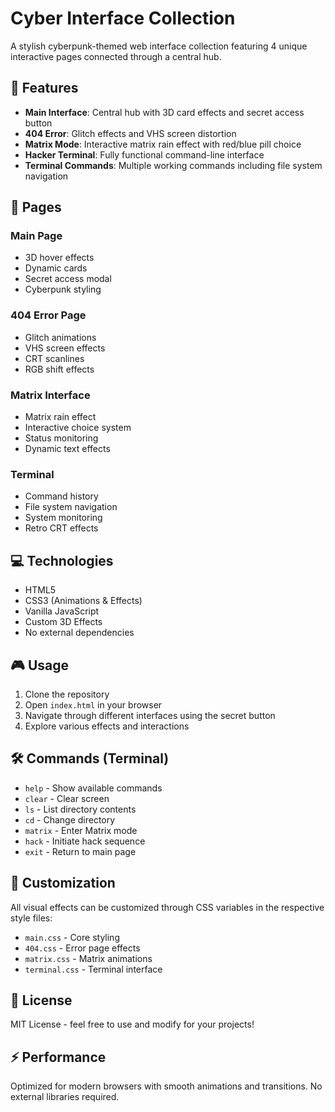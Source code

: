 # Cyber Interface Collection

A stylish cyberpunk-themed web interface collection featuring 4 unique interactive pages connected through a central hub.

## 🌟 Features

- **Main Interface**: Central hub with 3D card effects and secret access button
- **404 Error**: Glitch effects and VHS screen distortion
- **Matrix Mode**: Interactive matrix rain effect with red/blue pill choice
- **Hacker Terminal**: Fully functional command-line interface
- **Terminal Commands**: Multiple working commands including file system navigation

## 🚀 Pages

### Main Page
- 3D hover effects
- Dynamic cards
- Secret access modal
- Cyberpunk styling

### 404 Error Page
- Glitch animations
- VHS screen effects
- CRT scanlines
- RGB shift effects

### Matrix Interface
- Matrix rain effect
- Interactive choice system
- Status monitoring
- Dynamic text effects

### Terminal
- Command history
- File system navigation
- System monitoring
- Retro CRT effects

## 💻 Technologies

- HTML5
- CSS3 (Animations & Effects)
- Vanilla JavaScript
- Custom 3D Effects
- No external dependencies

## 🎮 Usage

1. Clone the repository
2. Open `index.html` in your browser
3. Navigate through different interfaces using the secret button
4. Explore various effects and interactions

## 🛠️ Commands (Terminal)

- `help` - Show available commands
- `clear` - Clear screen
- `ls` - List directory contents
- `cd` - Change directory
- `matrix` - Enter Matrix mode
- `hack` - Initiate hack sequence
- `exit` - Return to main page

## 🎨 Customization

All visual effects can be customized through CSS variables in the respective style files:
- `main.css` - Core styling
- `404.css` - Error page effects
- `matrix.css` - Matrix animations
- `terminal.css` - Terminal interface

## 📝 License

MIT License - feel free to use and modify for your projects!

## ⚡ Performance

Optimized for modern browsers with smooth animations and transitions. No external libraries required.
